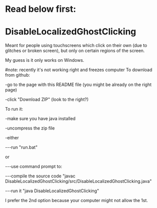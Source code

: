 # Read below first:
# DisableLocalizedGhostClicking
Meant for people using touchscreens which click on their own (due to glitches or broken screen), but only on certain regions of the screen.


My guess is it only works on Windows.

#note: recently it's not working right and freezes computer
To download from github:

-go to the page with this README file (you might be already on the right page)

-click "Download ZIP" (look to the right?)


To run it:

-make sure you have java installed

-uncompress the zip file

-either

---run "run.bat"

  or

---use command prompt to:

---compile the source code "javac DisableLocalizedGhostClicking/src/DisableLocalizedGhostClicking.java"

---run it "java DisableLocalizedGhostClicking"

I prefer the 2nd option because your computer might not allow the 1st.
